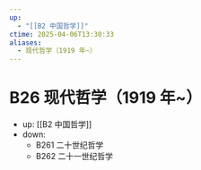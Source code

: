 ```yaml
---
up:
  - "[[B2 中国哲学]]"
ctime: 2025-04-06T13:30:33
aliases:
  - 现代哲学（1919 年~）
---
```


# B26 现代哲学（1919 年~）

- up: [[B2 中国哲学]]
- down:	
	- B261 二十世纪哲学
	- B262 二十一世纪哲学
	
